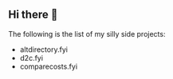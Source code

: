 ## Hi there 👋

The following is the list of my silly side projects:
- altdirectory.fyi
- d2c.fyi
- comparecosts.fyi
